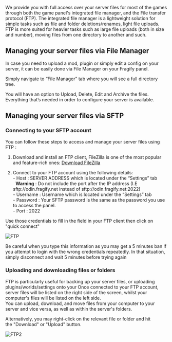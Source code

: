 We provide you with full access over your server files for most of the games through both the game panel's integrated file manager, and the File transfer protocol (FTP). The integrated file manager is a lightweight solution for simple tasks such as file and folder deletions/renames, light file uploads. FTP is more suited for heavier tasks such as large file uploads (both in size and number), moving files from one directory to another and such.

Managing your server files via File Manager
-------------------------------------------

In case you need to upload a mod, plugin or simply edit a config on your server, it can be easily done via File Manager on your Fragify panel.

Simply navigate to “File Manager” tab where you will see a full directory tree.

You will have an option to Upload, Delete, Edit and Archive the files. Everything that’s needed in order to configure your server is available.

Managing your server files via SFTP
-----------------------------------

### Connecting to your SFTP account

You can follow these steps to access and manage your server files using FTP :

1.  Download and install an FTP client, FileZilla is one of the most popular and feature-rich ones: [Download FileZilla](https://filezilla-project.org/download.php?type=client)
    
2.  Connect to your FTP account using the following details:  
    \- Host : SERVER ADDRESS which is located under the “Settings” tab  
      **Warning** : Do not include the port after the IP address (I.E sftp://odin.fragify.net instead of sftp://odin.fragify.net:2022)  
    \- Username : Username which is located under the “Settings” tab  
    \- Password : Your SFTP password is the same as the password you use to access the panel.  
    \- Port : 2022
    

Use those credentials to fill in the field in your FTP client then click on "quick connect"

![FTP](../images/6209c3d8-4215-4864-ba37-89194dc32fec.png)

Be careful when you type this information as you may get a 5 minutes ban if you attempt to login with the wrong credentials repeatedly. In that situation, simply disconnect and wait 5 minutes before trying again

### Uploading and downloading files or folders

FTP is particularly useful for backing up your server files, or uploading plugins/worlds/settings onto your Once connected to your FTP account, server files will be listed on the right side of the screen, whilst your computer's files will be listed on the left side.  
You can upload, download, and move files from your computer to your server and vice versa, as well as within the server's folders.

Alternatively, you may right-click on the relevant file or folder and hit the "Download" or "Upload" button.

![FTP2](../images/5e452f94-0422-4acd-a1ed-5c6942744824.png)